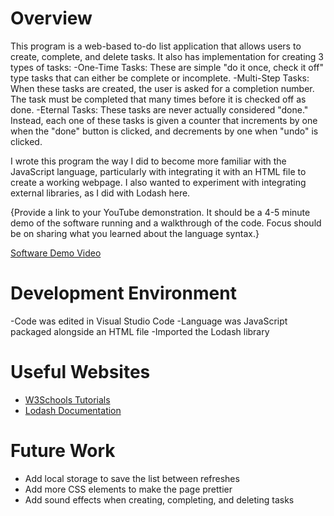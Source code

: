 # Overview

This program is a web-based to-do list application that allows users to create, complete, and delete tasks. It also has implementation for creating 3 types of tasks:
-One-Time Tasks: These are simple "do it once, check it off" type tasks that can either be complete or incomplete.
-Multi-Step Tasks: When these tasks are created, the user is asked for a completion number. The task must be completed that many times before it is checked off as done.
-Eternal Tasks: These tasks are never actually considered "done." Instead, each one of these tasks is given a counter that increments by one when the "done" button is clicked, and decrements by one when "undo" is clicked.

I wrote this program the way I did to become more familiar with the JavaScript language, particularly with integrating it with an HTML file to create a working webpage. I also wanted to experiment with integrating external libraries, as I did with Lodash here.

{Provide a link to your YouTube demonstration. It should be a 4-5 minute demo of the software running and a walkthrough of the code. Focus should be on sharing what you learned about the language syntax.}

[Software Demo Video](http://youtube.link.goes.here)

# Development Environment

-Code was edited in Visual Studio Code
-Language was JavaScript packaged alongside an HTML file
-Imported the Lodash library

# Useful Websites

- [W3Schools Tutorials](https://www.w3schools.com/js/)
- [Lodash Documentation](https://lodash.com/docs/4.17.15#uniqueId)

# Future Work

- Add local storage to save the list between refreshes
- Add more CSS elements to make the page prettier
- Add sound effects when creating, completing, and deleting tasks

